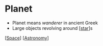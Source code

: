 # Planet

- Planet means _wanderer_ in ancient Greek
- Large objects revolving around [[star]]s

[[Space]] [[Astronomy]]

[//begin]: # "Autogenerated link references for markdown compatibility"
[star]: star "Star"
[Space]: space "Space"
[Astronomy]: astronomy "Astronomy"
[//end]: # "Autogenerated link references"
